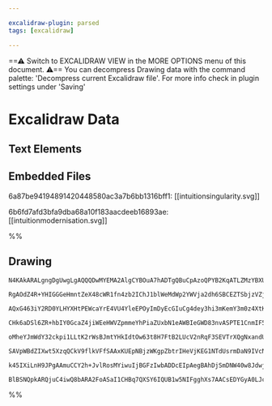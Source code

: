 ```yaml
---

excalidraw-plugin: parsed
tags: [excalidraw]

---
```

==⚠  Switch to EXCALIDRAW VIEW in the MORE OPTIONS menu of this document. ⚠== You can decompress Drawing data with the command palette: 'Decompress current Excalidraw file'. For more info check in plugin settings under 'Saving'


# Excalidraw Data

## Text Elements
## Embedded Files
6a87be94194891420448580ac3a7b6bb1316bff1: [[intuitionsingularity.svg]]

6b6fd7afd3bfa9dba68a10f183aacdeeb16893ae: [[intuitionmodernisation.svg]]

%%
## Drawing
```compressed-json
N4KAkARALgngDgUwgLgAQQQDwMYEMA2AlgCYBOuA7hADTgQBuCpAzoQPYB2KqATLZMzYBXUtiRoIACyhQ4zZAHoFAc0JRJQgEYA6bGwC2CgF7N6hbEcK4OCtptbErHALRY8RMpWdx8Q1TdIEfARcZgRmBShcZQUebQBObR4aOiCEfQQOKGZuAG1wMFAwYogSbgYADQA5ACUAQQBleIApFOLIWERywn1opH4SzG5nADYABhHtMYBWEZ4AZgAWAHYA

RgAOdZ4R+YHIGGGeHmntZeX48cWR1fn4zb2IChJ1blWeMdWp2YWVja2dh6SBCEZTSbjzVZjJKreI3RZbc5vdbTB7WZTBbhjB7MKCkNgAawQAGE2Pg2KRyrjrMw4LhAlk2iVNLhsPjlHihBxiCSyRSJFSODS6ZkoIzIAAzQj4fANWAYiSSFkaQJiiA4vGEgDqz0kr2xuIJCFlMHl6EEHlVHNBHHCOTQqwebFp2DUB3tYyxBUgHK5NuYdtQHCE0uxC

AQxG463iY2RD0YLHYXHtPEWcaYrE4VU4YleEPOyImDyEcGIuCg4dey3hi3mKemY3m0z4XtKzAAImlyxG0OKCGEHuzhHAAJLEAO5AC6D00wi5AFFghksuOpy2iBx8dwgyG12xWRWe32EA9JcFR+URrh1stNAh4osYfDYYt3ot4dN1mMWfNcDeRppNBuVZ/3FcVVlVZh3HEVB8naMAHS9eCvVXdpSi5LBylwMYIAKABfAYihKMoJCJMtJAAGTqAA1c

CHk6aDSl6ZR+hbIY0GcaZ4jiWEeHWVZpmmeYhPiaZUxbN1eAWBIeGWD83nvASPTE1CnmIF57RheZtCEkZlhGeJzhGTYU0BYFQVFNAZKhc5ZmmYCxjOUTm1QtFTU9VD1UNHlyUpchBVpelRWnFk2R9blSR8/k/KFQLVVPGU5QYxVsGVFiPINLUdT1FtPMJY1TTVUkygeK1JD9AMENQp0WVdV4PRK2diHKrdg3wUMD1QQSPRRFt4wzJNOrfNME0zbN

oMheYJmWdY32ckpi1LLtK2rWsBJmtYHkIdtOw63t8H7FtB2LUcV2nRqF3SEVTrXQgNxandULJfdu1QPaDtQ08EHPCR/xGcViGWXB/vmTRe3iYhmSM3BITA9YfxZYgw0Aoz4h/NKSkgghoNg9pKtx5DNvQtj0GhnDilw8AUIgXA4DgWUy2gwjoCBDJylLUhNwGBhCAQCgACEQqOrlvL5dAAGJQMl8VGQgbAREC4dy30WUNWJCLRYgMXVgQbXtZluX

SAVpWBdZIXwt5XzqQCkV9flkVFfSAAxKUEpNBjzWKgpZbtrIHeVjKEG1NTdUsrmDaN9IVcNfL3aKiMw59qA/ZqYRrVtbKSnD+2lYAeWdWr3XcyAs99pXHc4KBHdwfQpQknrM8Tv3y6yBpCCMaD3gTw3s/SAAVLAoDqIhlAGiBgnFIKvZLpOlfp0hB8NtgKCBXAXu3Nqp8bpW5y5OpF+XkIXup/fbe70v0j3vEKF7+AGLCmXILxaUKm4OZJlmCF7x

k45IXiLnH9JPgAAmuCCY2h+JvlRosMYiwuIjBGFzIwbADDcEIpAegBAhDjSmDNW40w8JdwjvoFOnImrpwkPfLm7ISCt3btwTuXtqHEFlAgOA3B66QCYQAWTYIjHeuBNDBBem9Y8jDSAkBFqglsfNSRH1IMoZkAAKHgqxljUF4Ko9RKi1GoChNMAAlKqGoCBlDBjpOUeRSiFhYl4JNLRdjdHaAMWTMA+FN5nygFHQkecoCJgDOvLm4pyAZGMehcRH

BlBSNQpkARQjuC4iwQ8bARA2FoASaI1CHBq7QXSY6IQUB1w5NIFgghXs7AACsEDYGyA0LJcAeF8KyYI3aR4uYsl8YwXuyD8BRJKPRcoYRgjVMTKqOWOIDA3y6GgAJu5nrcBEQ8fAoRB7DM6d0+6+A8LgDcRKKU4RUEU1wkAA
```
%%